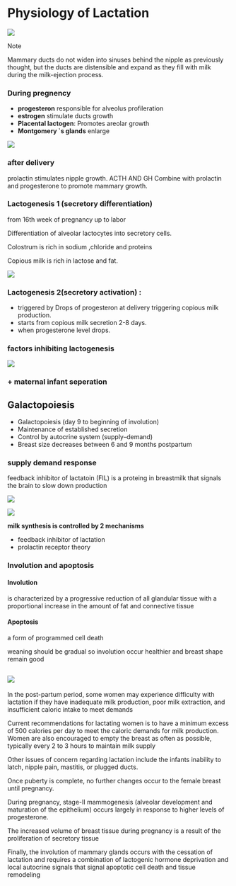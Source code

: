 # Physiology of Lactation

![](./imgs/anatomyOfBreast.png)

> [!NOTE]
> Mammary ducts do not widen into sinuses behind the nipple as previously thought, but the ducts are distensible and expand as they fill with milk during the milk-ejection process.

### During pregnency
- **progesteron** responsible for alveolus profileration 
- **estrogen** stimulate ducts growth
- **Placental lactogen**: Promotes areolar growth
- **Montgomery `s glands** enlarge

![](./imgs/enlargedMontogemry.png)

### after delivery


prolactin stimulates nipple growth.
ACTH AND GH Combine with prolactin and progesterone to promote mammary growth. 

### Lactogenesis 1 (secretory differentiation)

from 16th week of pregnancy up to labor

Differentiation of alveolar lactocytes into secretory cells.

Colostrum is rich in sodium ,chloride and proteins

Copious milk is rich in lactose and fat.

![](./imgs/breastMilkComposition.png)

### Lactogenesis 2(secretory activation) :
- triggered by Drops of progesteron at delivery triggering copious milk production.
- starts from copious milk secretion 2-8 days.
- when progesterone level drops.

### factors inhibiting lactogenesis
![](./imgs/factorsInhibitingLactogenesis.png)

### + maternal infant seperation

## Galactopoiesis
- Galactopoiesis (day 9 to beginning of involution)
- Maintenance of established secretion 
- Control by autocrine system (supply–demand)
- Breast size decreases between 6 and 9 months postpartum

### supply demand response

feedback inhibitor of lactatoin (FIL) is a proteing in breastmilk that signals the brain to slow down production

![](./imgs/FeedbackInhibitor.png)

![](./imgs/filParchour.png)

**milk synthesis is controlled by 2 mechanisms**
- feedback inhibitor of lactation
- prolactin receptor theory

### Involution and apoptosis
#### Involution
is characterized by a progressive reduction of all glandular tissue with a proportional increase in the amount of fat and connective tissue
#### Apoptosis
a form of programmed cell death

weaning should be gradual so involution occur healthier and breast shape remain good

![](./imgs/stagesOfLactation.png)
------

In the post-partum period, some women may experience difficulty with lactation if they have inadequate milk production, poor milk extraction, and insufficient caloric intake to meet demands

Current recommendations for lactating women is to have a minimum excess of 500 calories per day to meet the caloric demands for milk production. Women are also encouraged to empty the breast as often as possible, typically every 2 to 3 hours to maintain milk supply

Other issues of concern regarding lactation include the infants inability to latch, nipple pain, mastitis, or plugged ducts.

Once puberty is complete, no further changes occur to the female breast until pregnancy. 

During pregnancy, stage-II mammogenesis (alveolar development and maturation of the epithelium) occurs largely in response to higher levels of progesterone. 

The increased volume of breast tissue during pregnancy is a result of the proliferation of secretory tissue

Finally, the involution of mammary glands occurs with the cessation of lactation and requires a combination of lactogenic hormone deprivation and local autocrine signals that signal apoptotic cell death and tissue remodeling

